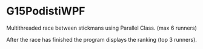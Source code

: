 # G15PodistiWPF
Multithreaded race between stickmans using Parallel Class. 
 (max 6 runners)
 
 After the race has finished the program displays the ranking (top 3 runners).
